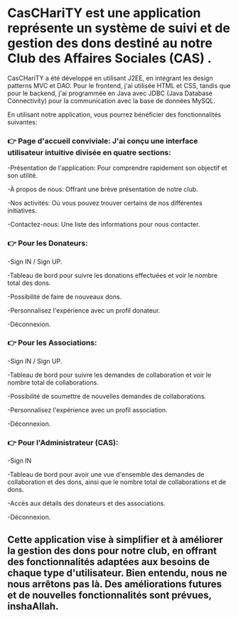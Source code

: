 # CasCHariTY est une application représente un système de suivi et de gestion des dons destiné au notre Club des Affaires Sociales (CAS) .

CasCHariTY a été développé en utilisant J2EE, en intégrant les design patterns MVC et DAO. Pour le frontend, j'ai utilisée HTML et CSS, tandis que pour le backend, j'ai programmée en Java avec JDBC (Java Database Connectivity) pour la communication avec la base de données MySQL.

En utilisant notre application, vous pourrez bénéficier des fonctionnalités suivantes:

### 👉 Page d'accueil conviviale: J'ai conçu une interface utilisateur intuitive divisée en quatre sections:
-Présentation de l'application: Pour comprendre rapidement son objectif et son utilité.

-À propos de nous: Offrant une brève présentation de notre club.

-Nos activités: Où vous pouvez trouver certains de nos différentes initiatives.

-Contactez-nous: Une liste des informations pour nous contacter.

### 👉 Pour les Donateurs:
-Sign IN / Sign UP.

-Tableau de bord pour suivre les donations effectuées et voir le nombre total des dons.

-Possibilité de faire de nouveaux dons.

-Personnalisez l'expérience avec un profil donateur.

-Déconnexion.

### 👉 Pour les Associations:
-Sign IN / Sign UP.

-Tableau de bord pour suivre les demandes de collaboration et voir le nombre total de collaborations.

-Possibilité de soumettre de nouvelles demandes de collaborations.

-Personnalisez l'expérience avec un profil association.

-Déconnexion.

### 👉 Pour l'Administrateur (CAS):
-Sign IN

-Tableau de bord pour avoir une vue d'ensemble des demandes de collaboration et des dons, ainsi que le nombre total de collaborations et de dons.

-Accès aux détails des donateurs et des associations.

-Déconnexion.

## Cette application vise à simplifier et à améliorer la gestion des dons pour notre club, en offrant des fonctionnalités adaptées aux besoins de chaque type d'utilisateur. Bien entendu, nous ne nous arrêtons pas là. Des améliorations futures et de nouvelles fonctionnalités sont prévues, inshaAllah.

